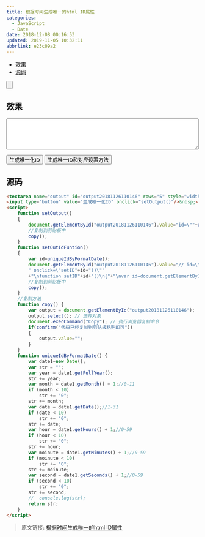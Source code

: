 ```yaml
---
title: 根据时间生成唯一的html ID属性
categories: 
  - JavaScript
  - Date
date: 2018-12-08 00:16:53
updated: 2019-11-05 10:32:11
abbrlink: e23c09a2
---
```

- [效果](/blog/e23c09a2/#效果)
- [源码](/blog/e23c09a2/#源码)

<!--more-->
<script src="https://cdn.bootcss.com/jquery/3.4.0/jquery.slim.min.js"></script>
<script>$(document).ready(function () {$(".post-body > ul:nth-child(1)").hide();});</script>

<!--end-->
<input type="button" onclick="open_closeTOC()" id="showcloseButton">
<script>
    function open_closeTOC() {var id = document.querySelector(".post-body > ul"); if (id.style.display == "block") {id.style.display = "none";document.getElementById("showcloseButton").value= "展开目录";}else if (id.style.display == "none") {id.style.display = "block";document.getElementById("showcloseButton").value="折叠目录";}}(function () {document.querySelector(".post-body > ul").style.display = "none";document.getElementById("showcloseButton").value="展开目录";})();
</script>

## 效果 ##
<textarea name="output" id="output20181126110146" rows="5" style="width:100%"></textarea>
<input type="button" value="生成唯一化ID" onclick="setOutput()"/>&nbsp;<input type="button" value="生成唯一ID和对应设置方法" onclick="setOutIdFuntion()">
<script>
    function setOutput()
    {
        document.getElementById("output20181126110146").value="id=\""+uniqueIdByFormatDate()+"\"";
        //复制到剪贴板中
        copy();
    }
    function setOutIdFuntion()
    {
        var id=uniqueIdByFormatDate();
        document.getElementById("output20181126110146").value="// id=\""+id+"\""+
        " onclick=\"setID"+id+"()\""
        +"\nfunction setID"+id+"()\n{"+"\nvar id=document.getElementById(\""+id+"\");"+"\n}";
        //复制到剪贴板中
        copy();
    }
    //复制方法
	function copy() {
		var output = document.getElementById("output20181126110146");
		output.select(); // 选择对象
		document.execCommand("Copy"); // 执行浏览器复制命令
		if(confirm("代码已经复制到剪贴板粘贴即可"))
		{
			output.value="";
		}
	}
    function uniqueIdByFormatDate() {
        var date1=new Date();
        var str = "";
        var year = date1.getFullYear();
        str += year;
        var month = date1.getMonth() + 1;//0-11
        if (month < 10)
            str += "0";
        str += month;
        var date = date1.getDate();//1-31
        if (date < 10)
            str += "0";
        str += date;
        var hour = date1.getHours() + 1;//0-59
        if (hour < 10)
            str += "0";
        str += hour;
        var moinute = date1.getMinutes() + 1;//0-59
        if (moinute < 10)
            str += "0";
        str += moinute;
        var second = date1.getSeconds() + 1;//0-59
        if (second < 10)
            str += "0";
        str += second;
        //	console.log(str);
        return str;
    }
</script>

## 源码 ##
<!--more-->
```html
<textarea name="output" id="output20181126110146" rows="5" style="width:100%"></textarea>
<input type="button" value="生成唯一化ID" onclick="setOutput()"/>&nbsp;<input type="button" value="生成唯一ID和对应设置方法" onclick="setOutIdFuntion()">
<script>
    function setOutput()
    {
        document.getElementById("output20181126110146").value="id=\""+uniqueIdByFormatDate()+"\"";
        //复制到剪贴板中
        copy();
    }
    function setOutIdFuntion()
    {
        var id=uniqueIdByFormatDate();
        document.getElementById("output20181126110146").value="// id=\""+id+"\""+
        " onclick=\"setID"+id+"()\""
        +"\nfunction setID"+id+"()\n{"+"\nvar id=document.getElementById(\""+id+"\");"+"\n}";
        //复制到剪贴板中
        copy();
    }
    //复制方法
	function copy() {
		var output = document.getElementById("output20181126110146");
		output.select(); // 选择对象
		document.execCommand("Copy"); // 执行浏览器复制命令
		if(confirm("代码已经复制到剪贴板粘贴即可"))
		{
			output.value="";
		}
	}
    function uniqueIdByFormatDate() {
        var date1=new Date();
        var str = "";
        var year = date1.getFullYear();
        str += year;
        var month = date1.getMonth() + 1;//0-11
        if (month < 10)
            str += "0";
        str += month;
        var date = date1.getDate();//1-31
        if (date < 10)
            str += "0";
        str += date;
        var hour = date1.getHours() + 1;//0-59
        if (hour < 10)
            str += "0";
        str += hour;
        var moinute = date1.getMinutes() + 1;//0-59
        if (moinute < 10)
            str += "0";
        str += moinute;
        var second = date1.getSeconds() + 1;//0-59
        if (second < 10)
            str += "0";
        str += second;
        //	console.log(str);
        return str;
    }
</script>
```


>原文链接: [根据时间生成唯一的html ID属性](https://lanlan2017.github.io/blog/e23c09a2/)
